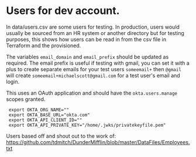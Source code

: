 # Users for dev account.

In data/users.csv are some users for testing. In production, users would usually be sourced from an HR system or another directory but for testing purposes, this shows how users can be read in from the csv file in Terraform and the provisioned.

The variables ```email_domain``` and ```email_prefix``` should be updated as required. The email prefix is useful if testing with gmail, you can set it with a plus to create separate emails for your test users ```someemail+``` then ```@gmail``` will create ```someemail+michaelscott@gmail.com``` for a test user's email and login.

This uses an OAuth application and should have the ```okta.users.manage``` scopes granted.

```
 export OKTA_ORG_NAME=""
 export OKTA_BASE_URL="okta.com"
 export OKTA_API_CLIENT_ID=""
 export OKTA_API_PRIVATE_KEY="/home/.jwks/privatekeyfile.pem"
```

Users based off and shout out to the work of: https://github.com/tdmitch/DunderMifflin/blob/master/DataFiles/Employees.txt